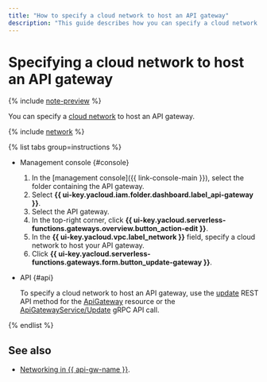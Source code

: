 ```yaml
---
title: "How to specify a cloud network to host an API gateway"
description: "This guide describes how you can specify a cloud network that will host an API gateway."
---
```


# Specifying a cloud network to host an API gateway

{% include [note-preview](../../_includes/note-preview.md) %}

You can specify a [cloud network](../../vpc/concepts/network.md#network) to host an API gateway.

{% include [network](../../_includes/functions/network.md) %}

{% list tabs group=instructions %}

- Management console {#console}

    1. In the [management console]({{ link-console-main }}), select the folder containing the API gateway.
    1. Select **{{ ui-key.yacloud.iam.folder.dashboard.label_api-gateway }}**.
    1. Select the API gateway.
    1. In the top-right corner, click **{{ ui-key.yacloud.serverless-functions.gateways.overview.button_action-edit }}**.
    1. In the **{{ ui-key.yacloud.vpc.label_network }}** field, specify a cloud network to host your API gateway.
    1. Click **{{ ui-key.yacloud.serverless-functions.gateways.form.button_update-gateway }}**.

- API {#api}

  To specify a cloud network to host an API gateway, use the [update](../apigateway/api-ref/ApiGateway/update.md) REST API method for the [ApiGateway](../apigateway/api-ref/ApiGateway/index.md) resource or the [ApiGatewayService/Update](../apigateway/api-ref/grpc/apigateway_service.md#Update) gRPC API call.

{% endlist %}

## See also

* [Networking in {{ api-gw-name }}](../concepts/networking.md).
